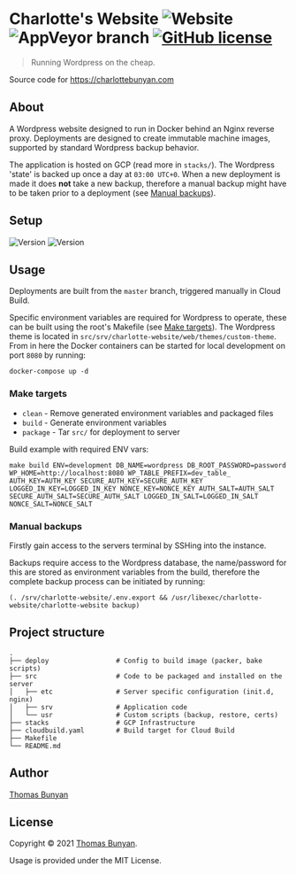 Charlotte's Website
![Website](https://img.shields.io/website?label=status&url=https%3A%2F%2Fcharlottebunyan.com)
![AppVeyor branch](https://img.shields.io/appveyor/build/thomasbunyan/charlotte-website/master)
[![GitHub license](https://img.shields.io/github/license/thomasbunyan/charlotte-website.svg)](https://github.com/thomasbunyan/charlotte-website/blob/master/LICENSE.txt)
===================
> Running Wordpress on the cheap.

Source code for https://charlottebunyan.com


## About
A Wordpress website designed to run in Docker behind an Nginx reverse proxy. Deployments are designed to create immutable machine images, supported by standard Wordpress backup behavior.

The application is hosted on GCP (read more in `stacks/`). The Wordpress 'state' is backed up once a day at `03:00 UTC+0`. When a new deployment is made it does **not** take a new backup, therefore a manual backup might have to be taken prior to a deployment (see [Manual backups](#manual-backups)).

## Setup
![Version](https://img.shields.io/badge/Docker-%3E%3D%2020.10.5-blue) ![Version](https://img.shields.io/badge/npm-%3E%3D%206.14.8-blue)

## Usage
Deployments are built from the `master` branch, triggered manually in Cloud Build.

Specific environment variables are required for Wordpress to operate, these can be built using the root's Makefile (see [Make targets](#make-targets)). The Wordpress theme is located in `src/srv/charlotte-website/web/themes/custom-theme`. From in here the Docker containers can be started for local development on port `8080` by running:

    docker-compose up -d
### Make targets
* `clean` - Remove generated environment variables and packaged files
* `build` - Generate environment variables
* `package` - Tar `src/` for deployment to server 

Build example with required ENV vars:

    make build ENV=development DB_NAME=wordpress DB_ROOT_PASSWORD=password WP_HOME=http://localhost:8080 WP_TABLE_PREFIX=dev_table_ AUTH_KEY=AUTH_KEY SECURE_AUTH_KEY=SECURE_AUTH_KEY LOGGED_IN_KEY=LOGGED_IN_KEY NONCE_KEY=NONCE_KEY AUTH_SALT=AUTH_SALT SECURE_AUTH_SALT=SECURE_AUTH_SALT LOGGED_IN_SALT=LOGGED_IN_SALT NONCE_SALT=NONCE_SALT

### Manual backups
Firstly gain access to the servers terminal by SSHing into the instance.

Backups require access to the Wordpress database, the name/password for this are stored as environment variables from the build, therefore the complete backup process can be initiated by running:  

    (. /srv/charlotte-website/.env.export && /usr/libexec/charlotte-website/charlotte-website backup)

## Project structure
    .
    ├── deploy                 # Config to build image (packer, bake scripts)
    ├── src                    # Code to be packaged and installed on the server
    │   ├── etc                # Server specific configuration (init.d, nginx)
    │   ├── srv                # Application code
    │   └── usr                # Custom scripts (backup, restore, certs)
    ├── stacks                 # GCP Infrastructure
    ├── cloudbuild.yaml        # Build target for Cloud Build
    ├── Makefile
    └── README.md


## Author
[Thomas Bunyan](https://github.com/thomasbunyan)

## License
Copyright © 2021 [Thomas Bunyan](https://github.com/thomasbunyan).

Usage is provided under the MIT License.
